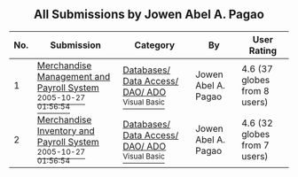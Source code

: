 ﻿<div align="center">

## All Submissions by Jowen Abel A\. Pagao

</div>

No.  | Submission | Category | By   | User Rating
---- | ---------- | -------- | ---- | -----------
1 | [Merchandise Management and Payroll System<br /><sup>2005-10-27 01:56:54</sup>](https://github.com/Planet-Source-Code/jowen-abel-a-pagao-merchandise-management-and-payroll-system__1-63211) | [Databases/ Data Access/ DAO/ ADO<br /><sup>Visual Basic</sup>](../ByCategory/databases-data-access-dao-ado__1-6.md) | Jowen Abel A\. Pagao | 4.6 (37 globes from 8 users)
2 | [Merchandise Inventory and Payroll System<br /><sup>2005-10-27 01:56:54</sup>](https://github.com/Planet-Source-Code/jowen-abel-a-pagao-merchandise-inventory-and-payroll-system__1-63193) | [Databases/ Data Access/ DAO/ ADO<br /><sup>Visual Basic</sup>](../ByCategory/databases-data-access-dao-ado__1-6.md) | Jowen Abel A\. Pagao | 4.6 (32 globes from 7 users)
